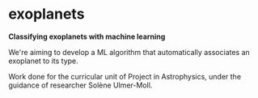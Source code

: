 # exoplanets
<b> Classifying exoplanets with machine learning </b>

We're aiming to develop a ML algorithm that automatically associates an exoplanet to its type. 

Work done for the curricular unit of Project in Astrophysics, under the guidance of researcher Solène Ulmer-Moll.
